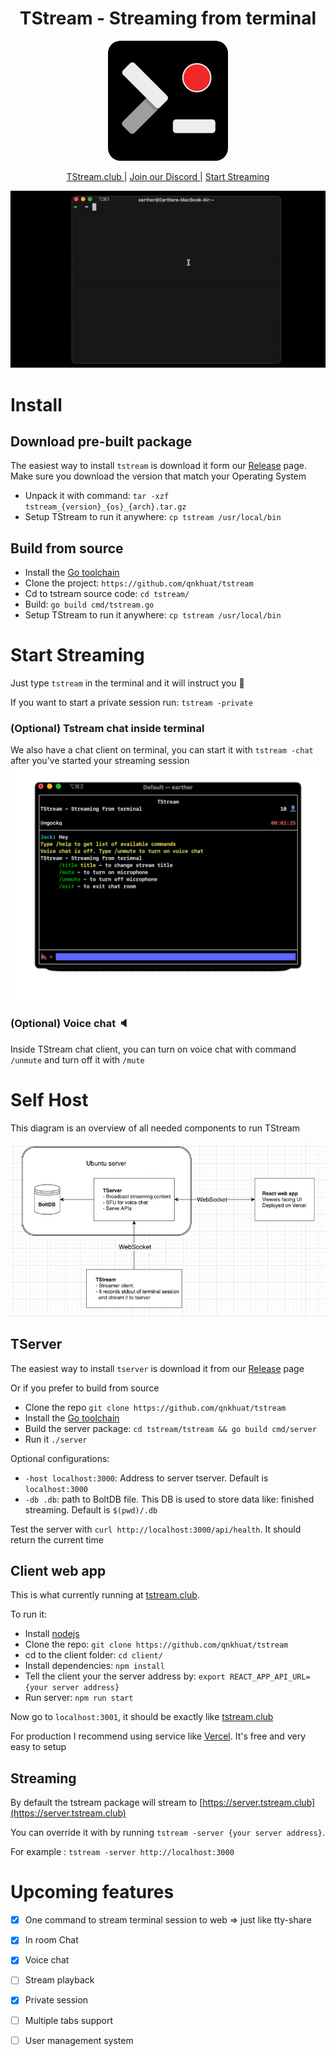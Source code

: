 <h1 style="border-bottom:0" align="center">TStream - Streaming from terminal</h1>
<a href="https://tstream.club"><p align="center"><img style="border-radius:20px;" src="./client/public/android-chrome-192x192.png"/></p></a>

<p align="center">
<a href="https://tstream.club">TStream.club </a> | <a href="https://discord.gg/qATHjk6ady"> Join our Discord </a> | <a href="https://tstream.club/start-streaming">Start Streaming</a>
</p>

![TStream](./client/public/demo.gif)

# Install
## Download pre-built package
The easiest way to install `tstream` is download it form our [Release](https://github.com/qnkhuat/tstream/releases) page. Make sure you download the version that match your Operating System
- Unpack it with command: `tar -xzf tstream_{version}_{os}_{arch}.tar.gz`
- Setup TStream to run it anywhere: `cp tstream /usr/local/bin`

## Build from source
- Install the [Go toolchain](https://golang.org/dl/)
- Clone the project: `https://github.com/qnkhuat/tstream`
- Cd to tstream source code: `cd tstream/`
- Build: `go build cmd/tstream.go`
- Setup TStream to run it anywhere: `cp tstream /usr/local/bin`


# Start Streaming
Just type `tstream` in the terminal and it will instruct you 🙂

If you want to start a private session run: `tstream -private`

### (Optional) Tstream chat inside terminal
We also have a chat client on terminal, you can start it with `tstream -chat` after you've started your streaming session
![TStream chat](./client/public/chat.gif)

### (Optional) Voice chat 🔈
Inside TStream chat client, you can turn on voice chat with command `/unmute` and turn off it with `/mute`


# Self Host
This diagram is an overview of all needed components to run TStream

![Overview of TStream](./client/public/Overview.png)

## TServer
The easiest way to install `tserver` is download it from our [Release](https://github.com/qnkhuat/tstream/releases) page

Or if you prefer to build from source
- Clone the repo `git clone https://github.com/qnkhuat/tstream`
- Install the [Go toolchain](https://golang.org/dl/)
- Build the server package: `cd tstream/tstream && go build cmd/server`
- Run it `./server`

Optional configurations:
- `-host localhost:3000`: Address to server tserver. Default is `localhost:3000`
- `-db .db`: path to BoltDB file. This DB is used to store data like: finished streaming. Default is `$(pwd)/.db`

Test the server with `curl http://localhost:3000/api/health`. It should return the current time

## Client web app
This is what currently running at [tstream.club](https://tstream.club). 

To run it:
- Install [nodejs](https://nodejs.org/en/download/)
- Clone the repo: `git clone https://github.com/qnkhuat/tstream`
- cd to the client folder: `cd client/`
- Install dependencies: `npm install`
- Tell the client your the server address by: `export REACT_APP_API_URL={your server address}`
- Run server: `npm run start`

Now go to `localhost:3001`, it should be exactly like [tstream.club](https://tstream.club)

For production I recommend using service like [Vercel](https://vercel.com/). It's free and very easy to setup

## Streaming 

By default the tstream package will stream to [https://server.tstream.club](https://server.tstream.club)

You can override it with by running `tstream -server {your server address}`. 

For example : `tstream -server http://localhost:3000`

# Upcoming features
- [x] One command to stream terminal session to web => just like tty-share
- [x] In room Chat
- [x] Voice chat
- [ ] Stream playback
- [x] Private session
- [ ] Multiple tabs support
- [ ] User management system

